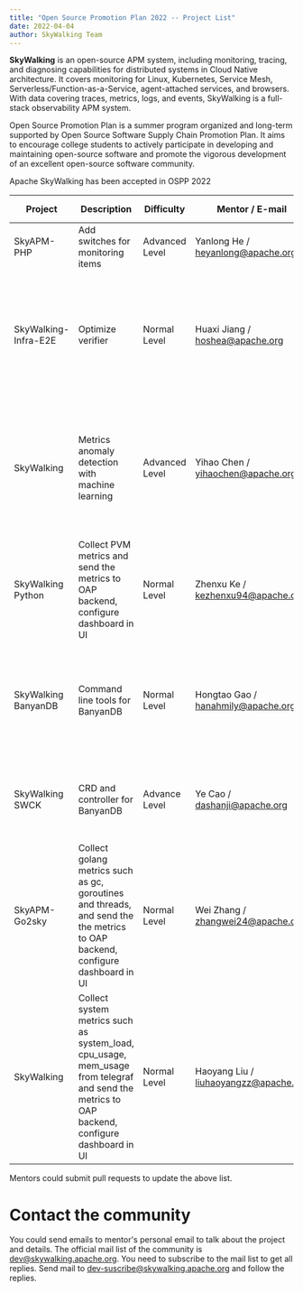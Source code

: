```yaml
---
title: "Open Source Promotion Plan 2022 -- Project List"
date: 2022-04-04
author: SkyWalking Team
---
```


**SkyWalking** is an open-source APM system, including monitoring, tracing, and diagnosing capabilities for distributed systems in Cloud Native architecture. It covers monitoring for Linux, Kubernetes, Service Mesh, Serverless/Function-as-a-Service, agent-attached services, and browsers. With data covering traces, metrics, logs, and events, SkyWalking is a full-stack observability APM system.

Open Source Promotion Plan is a summer program organized and long-term supported by Open Source Software Supply Chain Promotion Plan. It aims to encourage college students to actively participate in developing and maintaining open-source software and promote the vigorous development of an excellent open-source software community.

Apache SkyWalking has been accepted in OSPP 2022

| Project | Description | Difficulty | Mentor / E-mail | Expectation | Tech. Requirements | Repository |
|---------|-------------|------------|-----------------|-------------|--------------------|------------|
| SkyAPM-PHP | Add switches for monitoring items | Advanced Level | Yanlong He / heyanlong@apache.org | Complete project development work | C++, GO, PHP | https://github.com/SkyAPM/SkyAPM-php-sdk |
| SkyWalking-Infra-E2E | Optimize verifier                 | Normal Level   | Huaxi Jiang / hoshea@apache.org   | 1. Continue to verify cases when other cases fail <br/> 2. Merge retry outputs <br/> 3. Prettify verify results' output | Go                 | https://github.com/apache/skywalking-infra-e2e |
| SkyWalking | Metrics anomaly detection with machine learning  | Advanced Level | Yihao Chen / yihaochen@apache.org | An MVP version of ML-powered metrics anomaly detection using dynamic baselines and thresholds | Python, Java | https://github.com/apache/skywalking |
| SkyWalking Python | Collect PVM metrics and send the metrics to OAP backend, configure dashboard in UI | Normal Level | Zhenxu Ke / kezhenxu94@apache.org | Core Python VM metrics should be collected and displayed in SkyWalking. | Python | https://github.com/apache/skywalking-python [issue](https://github.com/apache/skywalking/issues/5944) |
| SkyWalking BanyanDB| Command line tools for BanyanDB| Normal Level|Hongtao Gao / hanahmily@apache.org| Command line tools should access relevant APIs to manage resources and online data.|Go|https://github.com/apache/skywalking-banyandb |
| SkyWalking SWCK|CRD and controller for BanyanDB| Advance Level| Ye Cao / dashanji@apache.org| CRD and controller provision BanyanDB as the native Storage resource.|Go|https://github.com/apache/skywalking-swck |
| SkyAPM-Go2sky | Collect golang metrics such as gc, goroutines and threads, and send the the metrics to OAP backend, configure dashboard in UI | Normal Level | Wei Zhang / zhangwei24@apache.org | Core golang metrics should be collected and displayed in SkyWalking. | Go | https://github.com/SkyAPM/go2sky |
| SkyWalking | Collect system metrics such as system_load, cpu_usage, mem_usage from telegraf and send the metrics to OAP backend, configure dashboard in UI | Normal Level | Haoyang Liu / liuhaoyangzz@apache.org | System metrics should be collected and displayed in SkyWalking. | Java | https://github.com/apache/skywalking |

Mentors could submit pull requests to update the above list.

# Contact the community

You could send emails to mentor's personal email to talk about the project and details.
The official mail list of the community is dev@skywalking.apache.org. You need to subscribe to the mail list to get all replies. Send mail to dev-suscribe@skywalking.apache.org and follow the replies.
